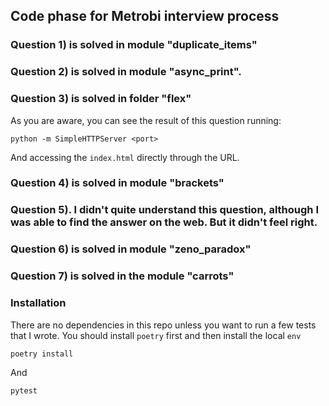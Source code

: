 ## Code phase for Metrobi interview process

### Question 1) is solved in module "duplicate_items"

### Question 2) is solved in module "async_print".

### Question 3) is solved in folder "flex"

As you are aware, you can see the result of this question running:

```
python -m SimpleHTTPServer <port>
```
And accessing the `index.html` directly through the URL. 

### Question 4) is solved in module "brackets"

### Question 5). I didn't quite understand this question, although I was able to find the answer on the web. But it didn't feel right.

### Question 6) is solved in module "zeno_paradox"

### Question 7) is solved in the module "carrots"


### Installation

There are no dependencies in this repo unless you want to run a few tests that I wrote.
You should install `poetry` first and then install the local `env`

```
poetry install
```

And

```
pytest
```
